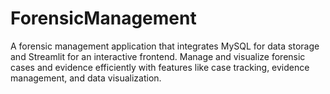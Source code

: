 # ForensicManagement
A forensic management application that integrates MySQL for data storage and Streamlit for an interactive frontend. Manage and visualize forensic cases and evidence efficiently with features like case tracking, evidence management, and data visualization.
